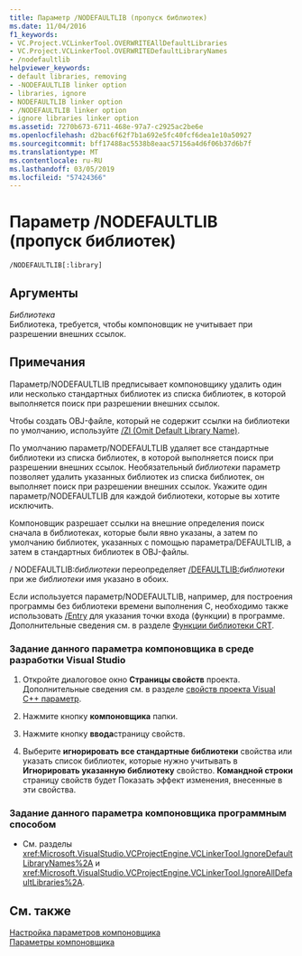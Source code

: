 ```yaml
---
title: Параметр /NODEFAULTLIB (пропуск библиотек)
ms.date: 11/04/2016
f1_keywords:
- VC.Project.VCLinkerTool.OVERWRITEAllDefaultLibraries
- VC.Project.VCLinkerTool.OVERWRITEDefaultLibraryNames
- /nodefaultlib
helpviewer_keywords:
- default libraries, removing
- -NODEFAULTLIB linker option
- libraries, ignore
- NODEFAULTLIB linker option
- /NODEFAULTLIB linker option
- ignore libraries linker option
ms.assetid: 7270b673-6711-468e-97a7-c2925ac2be6e
ms.openlocfilehash: d2bac6f62f7b1a692e5fc40fcf6dea1e10a50927
ms.sourcegitcommit: bff17488ac5538b8eaac57156a4d6f06b37d6b7f
ms.translationtype: MT
ms.contentlocale: ru-RU
ms.lasthandoff: 03/05/2019
ms.locfileid: "57424366"
---
```

# <a name="nodefaultlib-ignore-libraries"></a>Параметр /NODEFAULTLIB (пропуск библиотек)

```
/NODEFAULTLIB[:library]
```

## <a name="arguments"></a>Аргументы

*Библиотека*<br/>
Библиотека, требуется, чтобы компоновщик не учитывает при разрешении внешних ссылок.

## <a name="remarks"></a>Примечания

Параметр/NODEFAULTLIB предписывает компоновщику удалить один или несколько стандартных библиотек из списка библиотек, в которой выполняется поиск при разрешении внешних ссылок.

Чтобы создать OBJ-файле, который не содержит ссылки на библиотеки по умолчанию, используйте [/Zl (Omit Default Library Name)](../../build/reference/zl-omit-default-library-name.md).

По умолчанию параметр/NODEFAULTLIB удаляет все стандартные библиотеки из списка библиотек, в которой выполняется поиск при разрешении внешних ссылок. Необязательный *библиотеки* параметр позволяет удалить указанных библиотек из списка библиотек, он выполняет поиск при разрешении внешних ссылок. Укажите один параметр/NODEFAULTLIB для каждой библиотеки, которые вы хотите исключить.

Компоновщик разрешает ссылки на внешние определения поиск сначала в библиотеках, которые были явно указаны, а затем по умолчанию библиотек, указанных с помощью параметра/DEFAULTLIB, а затем в стандартных библиотек в OBJ-файлы.

/ NODEFAULTLIB:*библиотеки* переопределяет [/DEFAULTLIB:](../../build/reference/defaultlib-specify-default-library.md)*библиотеки* при же *библиотеки* имя указано в обоих.

Если используется параметр/NODEFAULTLIB, например, для построения программы без библиотеки времени выполнения C, необходимо также использовать [/Entry](../../build/reference/entry-entry-point-symbol.md) для указания точки входа (функции) в программе. Дополнительные сведения см. в разделе [Функции библиотеки CRT](../../c-runtime-library/crt-library-features.md).

### <a name="to-set-this-linker-option-in-the-visual-studio-development-environment"></a>Задание данного параметра компоновщика в среде разработки Visual Studio

1. Откройте диалоговое окно **Страницы свойств** проекта. Дополнительные сведения см. в разделе [свойств проекта Visual C++ параметр](../../ide/working-with-project-properties.md).

1. Нажмите кнопку **компоновщика** папки.

1. Нажмите кнопку **ввода**страницу свойств.

1. Выберите **игнорировать все стандартные библиотеки** свойства или указать список библиотек, которые нужно учитывать в **Игнорировать указанную библиотеку** свойство. **Командной строки** страницу свойств будет Показать эффект изменения, внесенные в эти свойства.

### <a name="to-set-this-linker-option-programmatically"></a>Задание данного параметра компоновщика программным способом

- См. разделы <xref:Microsoft.VisualStudio.VCProjectEngine.VCLinkerTool.IgnoreDefaultLibraryNames%2A> и <xref:Microsoft.VisualStudio.VCProjectEngine.VCLinkerTool.IgnoreAllDefaultLibraries%2A>.

## <a name="see-also"></a>См. также

[Настройка параметров компоновщика](../../build/reference/setting-linker-options.md)<br/>
[Параметры компоновщика](../../build/reference/linker-options.md)
